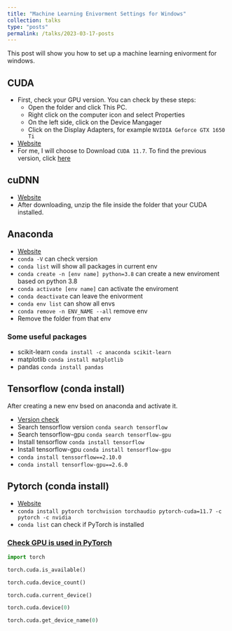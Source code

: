 ```yaml
---
title: "Machine Learning Enivorment Settings for Windows"
collection: talks
type: "posts"
permalink: /talks/2023-03-17-posts
---
```


This post will show you how to set up a machine learning enivorment for windows.

## CUDA

- First, check your GPU version. You can check by these steps:
    - Open the folder and click This PC.
    - Right click on the computer icon and select Properties
    - On the left side, click on the Device Mangager
    - Click on the Display Adapters, for example `NVIDIA Geforce GTX 1650 Ti`
- [Website](https://developer.nvidia.com/cuda-downloads)
- For me, I will choose to Download `CUDA 11.7`. To find the previous version, click [here](https://developer.nvidia.com/cuda-toolkit-archive)

## cuDNN

- [Website](https://developer.nvidia.com/rdp/cudnn-download)
- After downloading, unzip the file inside the folder that your CUDA installed.

## Anaconda

- [Website](https://www.anaconda.com/products/distribution)
- `conda -V` can check version
- `conda list` will show all packages in current env
- `conda create -n [env name] python=3.8` can create a new enviroment based on python 3.8
- `conda activate [env name]` can activate the enviroment
- `conda deactivate` can leave the enivorment
- `conda env list` can show all envs
- `conda remove -n ENV_NAME --all` remove env
- Remove the folder from that env

### Some useful packages

- scikit-learn `conda install -c anaconda scikit-learn`
- matplotlib `conda install matplotlib`
- pandas `conda install pandas`

## Tensorflow (conda install)

After creating a new env bsed on anaconda and activate it.
- [Version check](https://tensorflow.google.cn/install/source_windows?hl=en#gpu)
- Search tensorflow version `conda search tensorflow`
- Search tensorflow-gpu `conda search tensorflow-gpu`
- Install tensorflow `conda install tensorflow`
- Install tensorflow-gpu `conda install tensorflow-gpu`
- `conda install tenssorflow==2.10.0`
- `conda install tensorflow-gpu==2.6.0`

## Pytorch (conda install)

- [Website](https://pytorch.org/get-started/locally/)
- `conda install pytorch torchvision torchaudio pytorch-cuda=11.7 -c pytorch -c nvidia`
- `conda list` can check if PyTorch is installed

### [Check GPU is used in PyTorch](https://stackoverflow.com/questions/48152674/how-do-i-check-if-pytorch-is-using-the-gpu)

```python
import torch

torch.cuda.is_available()

torch.cuda.device_count()

torch.cuda.current_device()

torch.cuda.device(0)

torch.cuda.get_device_name(0)
```